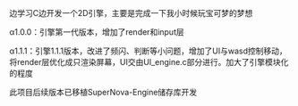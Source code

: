边学习C边开发一个2D引擎，主要是完成一下我小时候玩宝可梦的梦想

α1.0.0：引擎第一代版本，增加了render和input层

α1.1.1：引擎1.1.1版本，改进了频闪、判断等小问题，增加了UI与wasd控制移动，将render层优化成只渲染屏幕，UI交由UI_engine.c部分进行。加大了引擎模块化的程度

此项目后续版本已移植SuperNova-Engine储存库开发
